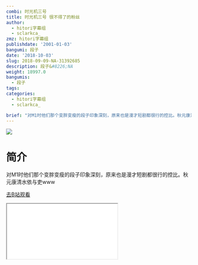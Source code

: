 ```yaml
---
combi: 时光机三号
title: 时光机三号 很不得了的粉丝
author:
  - hitori字幕组
  - sclarkca_
zmz: hitori字幕组
publishdate: '2001-01-03'
bangumi: 段子
date: '2018-10-03'
slug: 2018-09-09-NA-31392685
description: 段子&#8226;NA
weight: 18997.0
bangumis:
  - 段子
tags:
categories:
  - hitori字幕组
  - sclarkca_

brief: "对M1时他们那个变胖变瘦的段子印象深刻，原来也是漫才短剧都很行的控比。秋元康清水依与吏www"
---
```



![](https://i.imgur.com/05iUJAK.jpg)

# 简介  
对M1时他们那个变胖变瘦的段子印象深刻，原来也是漫才短剧都很行的控比。秋元康清水依与吏www  

[去B站观看](https://www.bilibili.com/video/av31392685/)
<div class ="resp-container"><iframe class="testiframe" src="//player.bilibili.com/player.html?aid=31392685"", scrolling="no", allowfullscreen="true" > </iframe></div> 
